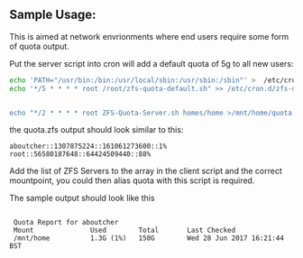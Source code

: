 ## Sample Usage:

This is aimed at network envrionments where end users require some form of quota output.

Put the server script into cron will add a default quota of 5g to all new users:
```bash
echo 'PATH="/usr/bin:/bin:/usr/local/sbin:/usr/sbin:/sbin"' >  /etc/cron.d/zfs-default
echo '*/5 * * * * root /root/zfs-quota-default.sh" >> /etc/cron.d/zfs-default


echo "*/2 * * * * root ZFS-Quota-Server.sh homes/home >/mnt/home/quota.zfs 2>&1" >> /etc/cron.d/zfs-quota
```

the quota.zfs output should look similar to this:
```
aboutcher::1307875224::161061273600::1%
root::56580187648::64424509440::88%
```

Add the list of ZFS Servers to the array in the client script and the correct mountpoint, you could then alias quota with this script is required.

The sample output should look like this
```

 Quota Report for aboutcher
 Mount				Used		Total		Last Checked
 /mnt/home			1.3G (1%)	150G		Wed 28 Jun 2017 16:21:44 BST

```
